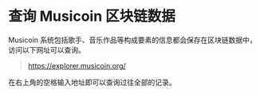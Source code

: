 # 查询 Musicoin 区块链数据

Musicoin 系统包括歌手、音乐作品等构成要素的信息都会保存在区块链数据中，访问以下网址可以查询。 

> https://explorer.musicoin.org/

在右上角的空格输入地址即可以查询过往全部的记录。
